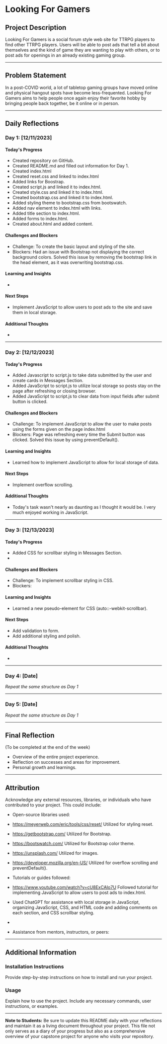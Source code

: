 # Looking For Gamers

## Project Description

Looking For Gamers is a social forum style web site for TTRPG players to find other TTRPG players. Users will be able to post ads that tell a bit about themselves and the kind of game they are wanting to play with others, or to post ads for openings in an already existing gaming group.

---

## Problem Statement

In a post-COVID world, a lot of tabletop gaming groups have moved online and physical hangout spots have become less-frequented. Looking For Gamers aims to help people once again enjoy their favorite hobby by bringing people back together, be it online or in person.

---

## Daily Reflections

### Day 1: [12/11/2023]

#### Today's Progress

- Created repository on GitHub.
- Created README.md and filled out information for Day 1.
- Created index.html
- Created reset.css and linked to index.html
- Added links for Boostrap.
- Created script.js and linked it to index.html.
- Created style.css and linked it to index.html.
- Created bootstrap.css and linked it to index.html.
- Added styling theme to bootstrap.css from bootswatch.
- Added nav element to index.html with links.
- Added title section to index.html.
- Added forms to index.html.
- Created about.html and added content.

#### Challenges and Blockers

- Challenge: To create the basic layout and styling of the site.
- Blockers: Had an issue with Bootstrap not displaying the correct background colors. Solved this issue by removing the bootstrap link in the head element, as it was overwriting bootstrap.css.

#### Learning and Insights

-

#### Next Steps

- Implement JavaScript to allow users to post ads to the site and save them in local storage.

#### Additional Thoughts

-

---

### Day 2: [12/12/2023]

#### Today's Progress

- Added Javascript to script.js to take data submitted by the user and create cards in Messages Section.
- Added JavaScript to script.js to utilize local storage so posts stay on the page after refreshing or closing browser.
- Added JavaScript to script.js to clear data from input fields after submit button is clicked.

#### Challenges and Blockers

- Challenge: To implement JavaScript to allow the user to make posts using the forms given on the page index.html
- Blockers: Page was refreshing every time the Submit button was clicked. Solved this issue by using preventDefault().

#### Learning and Insights

- Learned how to implement JavaScript to allow for local storage of data.

#### Next Steps

- Implement overflow scrolling.

#### Additional Thoughts

- Today's task wasn't nearly as daunting as I thought it would be. I very much enjoyed working in JavaScript.

---

### Day 3: [12/13/2023]

#### Today's Progress

- Added CSS for scrollbar styling in Messages Section.
-

#### Challenges and Blockers

- Challenge: To implement scrollbar styling in CSS.
- Blockers:

#### Learning and Insights

- Learned a new pseudo-element for CSS (auto::-webkit-scrollbar).

#### Next Steps

- Add validation to form.
- Add additional styling and polish.

#### Additional Thoughts

-

---

### Day 4: [Date]

_Repeat the same structure as Day 1_

---

### Day 5: [Date]

_Repeat the same structure as Day 1_

---

## Final Reflection

(To be completed at the end of the week)

- Overview of the entire project experience.
- Reflection on successes and areas for improvement.
- Personal growth and learnings.

---

## Attribution

Acknowledge any external resources, libraries, or individuals who have contributed to your project. This could include:

- Open-source libraries used:
- https://meyerweb.com/eric/tools/css/reset/ Utilized for styling reset.
- https://getbootstrap.com/ Utilized for Bootstrap.
- https://bootswatch.com/ Utilized for Bootstrap color theme.
- https://unsplash.com/ Utilized for images.
- https://developer.mozilla.org/en-US/ Utilized for overflow scrolling and preventDefault().

- Tutorials or guides followed:
- https://www.youtube.com/watch?v=cU8ExCAIo7U Followed tutorial for implementing JavaScript to allow users to post ads to index.html.
- Used ChatGPT for assistance with local storage in JavaScript, organizing JavaScript, CSS, and HTML code and adding comments on each section, and CSS scrollbar styling.
-

- Assistance from mentors, instructors, or peers:

---

## Additional Information

### Installation Instructions

Provide step-by-step instructions on how to install and run your project.

### Usage

Explain how to use the project. Include any necessary commands, user instructions, or examples.

---

**Note to Students:** Be sure to update this README daily with your reflections and maintain it as a living document throughout your project. This file not only serves as a diary of your progress but also as a comprehensive overview of your capstone project for anyone who visits your repository.
